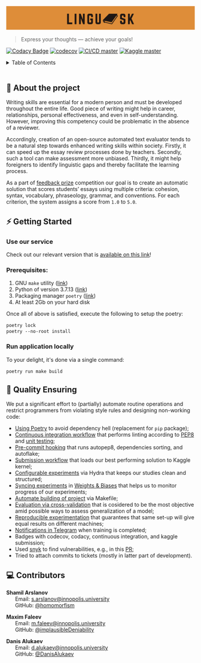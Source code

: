 <div align="center" height="130px">
  <img src="./docs/logo.png" alt="Logotype"/><br/>
  <p></p>
</div>

> Express your thoughts — achieve your goals!

[![Codacy Badge](https://app.codacy.com/project/badge/Grade/e900ed98717c4c61b7dff288a075c6e8)](https://www.codacy.com/gh/Vitsyn-Morgunov-and-Nikulin/automatic-essay-evaluator/dashboard?utm_source=github.com&amp;utm_medium=referral&amp;utm_content=Vitsyn-Morgunov-and-Nikulin/automatic-essay-evaluator&amp;utm_campaign=Badge_Grade)
[![codecov](https://codecov.io/gh/Vitsyn-Morgunov-and-Nikulin/automatic-essay-evaluator/branch/main/graph/badge.svg?token=Q21TAQTAZY)](https://codecov.io/gh/Vitsyn-Morgunov-and-Nikulin/automatic-essay-evaluator)
[![CI/CD master](https://github.com/Vitsyn-Morgunov-and-Nikulin/automatic-essay-evaluator/actions/workflows/ci.yaml/badge.svg)](https://github.com/Vitsyn-Morgunov-and-Nikulin/automatic-essay-evaluator/actions/workflows/ci.yaml)
[![Kaggle master](https://github.com/Vitsyn-Morgunov-and-Nikulin/automatic-essay-evaluator/actions/workflows/kaggle.yaml/badge.svg)](https://github.com/Vitsyn-Morgunov-and-Nikulin/automatic-essay-evaluator/actions/workflows/kaggle.yaml)

<details>
  <summary>Table of Contents</summary>
  <ul>
    <li><a href="#motivation">About the project</a></li>
    <li><a href="getting-started">Getting Started</li>
    <li><a href="#qe">Quality Ensuring</a></li>
    <li><a href="#contributors">Contributors</a></li>
  </ul>
</details>

<br>

## 📝 About the project <a name="motivation"></a>

Writing skills are essential for a modern person and must be developed throughout the entire life. Good piece of writing might help in career, relationships, personal effectiveness, and even in self-understanding. However, improving this competency could be problematic in the absence of a reviewer.

Accordingly, creation of an open-source automated text evaluator tends to be a natural step towards enhanced writing skills within society. Firstly, it can speed up the essay review processes done by teachers. Secondly, such a tool can make assessment more unbiased. Thirdly, it might help foreigners to identify linguistic gaps and thereby facilitate the learning process.

As a part of [feedback prize](https://www.kaggle.com/competitions/feedback-prize-english-language-learning) competition our goal is to create an automatic solution that scores students’ essays using multiple criteria: cohesion, syntax, vocabulary, phraseology, grammar, and conventions. For each criterion, the system assigns a score from `1.0` to `5.0`.

## ⚡ Getting Started <a name="getting-started"></a>

### Use our service
Check out our relevant version that is [available on this link](https://huggingface.co/spaces/Booguy/automatic-essay-evaluator)!

### Prerequisites:
1. GNU `make` utility ([link](https://www.gnu.org/software/make/))
2. Python of version 3.7.13 ([link](https://www.python.org/downloads/release/python-3713/))
3. Packaging manager `poetry` ([link](https://python-poetry.org))
4. At least 2Gb on your hard disk

Once all of above is satisfied, execute the following to setup the poetry:
```
poetry lock
poetry --no-root install
```


### Run application locally
To your delight, it's done via a single command:
```
poetry run make build
```

## 🚀 Quality Ensuring <a name="qe"></a>
We put a significant effort to (partially) automate routine operations and restrict programmers from violating style rules and designing non-working code:
- [Using Poetry](.pyproject.toml) to avoid dependency hell (replacement for `pip` package);
- [Continuous integration workflow](.github/workflows/ci.yaml) that performs linting according to [PEP8](.flake8) and [unit testing](tests);
- [Pre-commit hooking](.pre-commit-config.yaml) that runs autopep8, dependencies sorting, and autoflake;
- [Submission workflow](.github/workflows/kaggle.yaml) that loads our best performing solution to Kaggle kernel;
- [Configurable experiments](src/config/conf/) via Hydra that keeps our studies clean and structured;
- [Syncing experiments](src/model_finetuning/train.py) in [Weights & Biases](https://wandb.ai/site) that helps us to monitor progress of our experiments;
- [Automate building of project](Makefile) via Makefile;
- [Evaluation via cross-validation](src/cross_validate.py) that is cosidered to be the most objective amid possible ways to assess generalization of a model;
- [Reproducible experimentation](src/utils.py) that guarantees that same set-up will give equal results on different machines;
- [Notifications in Telegram](src/utils.py) when training is completed;
- Badges with codecov, codacy, continuous integration, and kaggle submission;
- Used [snyk](https://snyk.io) to find vulnerabilities, e.g., in this [PR](https://github.com/Vitsyn-Morgunov-and-Nikulin/automatic-essay-evaluator/pull/21);
- Tried to attach commits to tickets (mostly in latter part of development).


## 💻 Contributors <a name="contributors"></a>
**Shamil Arslanov** <br>
&nbsp;&nbsp;&nbsp;&nbsp;&nbsp; Email: <a>s.arslanov@innopolis.university</a> <br>
&nbsp;&nbsp;&nbsp;&nbsp;&nbsp; GitHub: <a href="https://github.com/homomorfism">@homomorfism</a> <br>

**Maxim Faleev** <br>
&nbsp;&nbsp;&nbsp;&nbsp;&nbsp; Email: <a>m.faleev@innopolis.university</a> <br>
&nbsp;&nbsp;&nbsp;&nbsp;&nbsp; GitHub: <a href="https://github.com/implausibleDeniability">@implausibleDeniability</a> <br>

**Danis Alukaev** <br>
&nbsp;&nbsp;&nbsp;&nbsp;&nbsp; Email: <a>d.alukaev@innopolis.university</a> <br>
&nbsp;&nbsp;&nbsp;&nbsp;&nbsp; GitHub: <a href="https://github.com/DanisAlukaev">@DanisAlukaev</a> <br>
